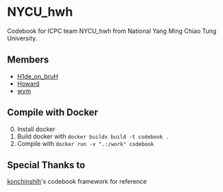 # NYCU_hwh

Codebook for ICPC team NYCU_hwh from National Yang Ming Chiao Tung University.

## Members

- [H1de_on_bruH](https://osu.ppy.sh/users/16263037)
- [Howard](https://codeforces.com/profile/HowardLee)
- [wym](https://codeforces.com/profile/ymwang)

## Compile with Docker

0. Install docker
1. Build docker with `docker buildx build -t codebook .`
2. Compile with `docker run -v ".:/work" codebook`

## Special Thanks to
[konchinshih](https://github.com/konchinshih)'s codebook framework for reference
